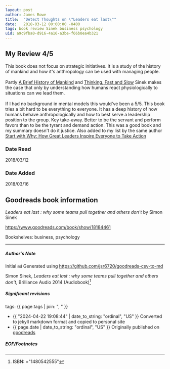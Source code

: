 ```yaml
---
layout: post
author: James Rowe
title:  "Detect Thoughts on \"Leaders eat last\""
date:   2018-03-12 00:00:00 -0400
tags: book review Sinek business psychology
uid: a9c9fba0-d916-4a16-a3be-f66b0ea4b321
---
```


<!-- highly dependent on how you personally use jekyll templates, and how you want this to show up -->
<!-- escape any jekyll keys with double brackets -->

## My Review 4/5

This book does not focus on strategic initiatives. It is a study of the history of mankind and how it's anthropology can be used with managing people.<br/><br/>Partly [A Brief History of Mankind](https://www.goodreads.com/book/show/6567068) and [Thinking, Fast and Slow](https://www.goodreads.com/book/show/11468377) Sinek makes the case that only by understanding how humans react physiologically to situations can we lead them.<br/><br/>If I had no background in mental models this would've been a 5/5. This book tries a bit hard to be everything to everyone. It has a deep history of how humans behave anthropologically and how to best serve a leadership position to the group. Key take-away. Better to be the servant and perform favors than to be the tyrant and demand action. This was a good book and my summary doesn't do it justice. Also added to my list by the same author [Start with Why: How Great Leaders Inspire Everyone to Take Action](https://www.goodreads.com/book/show/7108725)

### Date Read
2018/03/12

### Date Added
2018/03/16

## Goodreads book information

*Leaders eat last : why some teams pull together and others don't* by Simon Sinek

https://www.goodreads.com/book/show/18184461

Bookshelves: business, psychology

---

##### Author's Note

Initial `md` Generated using https://github.com/jsr6720/goodreads-csv-to-md

Simon Sinek, *Leaders eat last : why some teams pull together and others don't*,  Brilliance Audio 2014 (Audiobook)[^1]

##### Significant revisions

tags: {{ page.tags | join: ", " }} <!-- todo move this somewhere -->

- {{ "2024-04-22 19:08:44" | date_to_string: "ordinal", "US" }} Converted to jekyll markdown format and copied to personal site
- {{ page.date | date_to_string: "ordinal", "US" }} Originally published on [goodreads](https://www.goodreads.com)

##### EOF/Footnotes

[^1]: ISBN: ="1480542555"